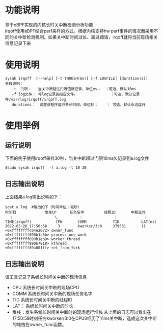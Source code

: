 # 功能说明
基于eBPF实现的内核长时关中断检测分析功能  
irqoff使用eBPF结合perf采样的方式，根据内核支持hw perf事件的情况而采用不同的关中断检测机制。如果关中断时间过长、超过阈值，irqoff就将当前现场相关信息记录下来
# 使用说明
```
sysak irqoff  [--help] [-t THRESH(ms)] [-f LOGFILE] [duration(s)]
参数说明：
   -t  门限：   当关中断超过门限值就记录，单位ms；  ｜可选，默认10ms
   -f log文件： 将log记录到指定文件。               ｜可选，默认记录在/var/log/irqoff/irqoff.log
   durations：  设置该程序运行多长时间，单位秒；    ｜ 可选，默认永远运行
```
# 使用举例
## 运行说明
下面的例子使用irqoff采样30秒，当关中断超过门限10ms久记录到a.log文件
```
$sudo sysak irqoff  -f a.log -t 10 30   
```
## 日志输出说明
上面结果a.log输出说明如下：
```
$cat a.log  #输出如下（时间单位：毫秒）
时间戳             发生CP      任务名字         线程ID       中断延时     
  ｜                   \          ｜              ｜            ｜               
TIME(irqoff)           CPU       COMM            TID          LAT(ms)   
2022-05-26_17:50:58     3        kworker/3:0     379531       11 
<0xffffffffc04e2072> owner_func
<0xffffffff890b1c5b> process_one_work
<0xffffffff890b1eb9> worker_thread
<0xffffffff890b7818> kthread
<0xffffffff89a001ff> ret_from_fork
```
## 日志输出说明
该工具记录了系统长时间关中断的现场信息
-    CPU      系统长时间关中断的现场CPU
-    COMM  系统长时间关中断的现场任务名字
-    TID         系统长时间关中断的线程ID
-    LAT：    系统长时间关中断的时长
-    堆栈：发生系统长时间关中断时的现场运行堆栈
从上面的日志可以看出在17:50:58时刻任务kworker/3:0在CPU3经历了11ms关中断，造成这次关中断的堆栈在owner_func函数。
